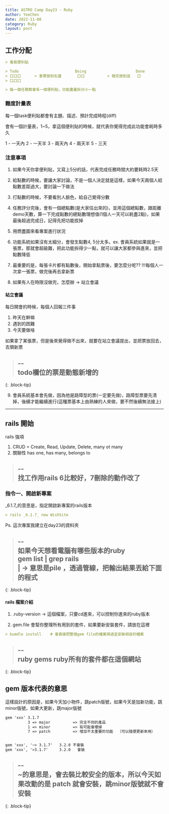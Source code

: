 ```yaml
---
title: ASTRO Camp Day23 - Ruby
author: YeeChen
date: 2022-11-08
category: Ruby
layout: post
---
```




工作分配
------
```md
> 看板便利貼

> Todo                         Doing                      Done
> 口口口      > 拿票放到右邊       口口          > 做完放到這   口
> 口口口

> 每一個任務都會有一個便利貼，功能盡量拆分小一點
```

### 難度計量表
  
每一個task便利貼都會有主題、描述、預計完成時程(diff)  
  
會有一個計量表，1~5，拿這個便利貼的時候，就代表你覺得完成此功能會耗時多久  
  
1 - 一天內
2 - 一天半
3 - 兩天內
4 - 兩天半
5 - 三天
  

### 注意事項
  
1. 如果今天你拿便利貼，又寫上5分的話，代表完成任務時間大約要耗時2.5天  
  
2. 給點數的時候，要讓大家討論，不是一個人決定就是這樣，如果今天兩個人給點數差距過大，要討論一下做法  
  
3. 打點數的時候，不要看別人臉色，給自己覺得分數  
  
4. 任務評分完後，會有一個總點數(是大家估出來的)，並用這個總點數，跟距離demo天數，算一下完成點數的總點數理想值(1個人一天可以耗盡2點)，如果最後超過完成日，記得先把功能拔掉  
  
5. 用燃盡圖來看專案進行狀況  
  
6. 功能系統如果沒有太細分，會發生點數4, 5分太多。ex. 會員系統如果就是一張票，那就會超級難，把此功能拆得少一點，就可以讓大家都參與進來，並把點數降低  
  
7. 最重要的是，每張卡片都有點數後，開始拿點票後，要怎麼分呢?? !!!每個人一次拿一張票，做完後再去拿新票  

8. 如果有人在時限沒做完，怎麼辦 -> 站立會議  
  
#### 站立會議  
每日開會的時候，每個人回報三件事  
1. 昨天在幹嘛  
2. 遇到的困難  
3. 今天要做啥  
  
如果拿了某張票，但是後來覺得做不出來，就要在站立會議提出，並把票放回去，去領新票  
  

> --  
> todo欄位的票是動態新增的  
> --  
{: .block-tip}

9. 會員系統基本會先做，因為他是路障型的票(一定要先做)，路障型票要先清掉，後續才能繼續進行(這種票基本上由熟練的人來做，要不然後續無法接上)
  
  
***



rails 開始
------
  
rails 強項
1. CRUD = Create, Read, Update, Delete, many ot many  
2. 關聯性 has one, has many, belongs to  

> --  
> 找工作用rails 6比較好，7刪除的動作改了  
> --  
  
### 指令一、開啟新專案

_6.1.7_的意思是，指定開啟新專案的rails版本
```md
> rails _6.1.7_ new WishSite
```
Ps. 這次專案我建立在day23的資料夾

> --  
> 如果今天想看電腦有哪些版本的ruby  
> gem list |  grep rails  
> | -> 意思是pile ，透過管線，把輸出結果丟給下面的程式  
> --  
{: .block-tip}



#### rails 檔案介紹
1. .ruby-version -> 這個檔案，只要cd進來，可以控制你進來的ruby版本  
  
2. gem.file 會幫你整理所有用到的套件，如果要新安裝套件，請放在這裡  
```md
> bumdle install    # 會直接把整個gem file的檔案掃過並安裝相容的檔案  
```

> --  
> ruby gems  ruby所有的套件都在這個網站  
> --  
{: .block-tip}


gem 版本代表的意思
------

這樣設計的原因是，如果今天加小物件，跳patch版號，如果今天是加新功能，跳minor版號，如果大更新，跳major版號

```md
gem 'xxx' 3.1.7
          3 => major          => 完全不同的產品
          1 => minor          => 有可能會壞掉        
          7 => patch          => 增加不太重要的功能  （可以隨便更新來用）


gem 'xxx', '~> 3.1.7'   3.2.0 不會裝
gem 'xxx', '>3.1.7'     3.2.0   會裝
```

> --  
> ~的意思是，會去裝比較安全的版本，所以今天如果改動的是 patch 就會安裝，跳minor版號就不會安裝  
> --  
{: .block-tip}





